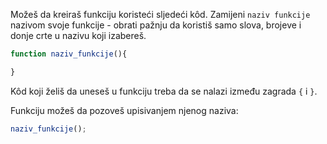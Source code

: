 Možeš da kreiraš funkciju koristeći sljedeći kôd. Zamijeni `naziv funkcije` nazivom svoje funkcije - obrati pažnju da koristiš samo slova, brojeve i donje crte u nazivu koji izabereš.

```javascript
function naziv_funkcije(){

}
```

Kôd koji želiš da uneseš u funkciju treba da se nalazi između zagrada `{` i `}`.

Funkciju možeš da pozoveš upisivanjem njenog naziva:

```javascript
naziv_funkcije();
```